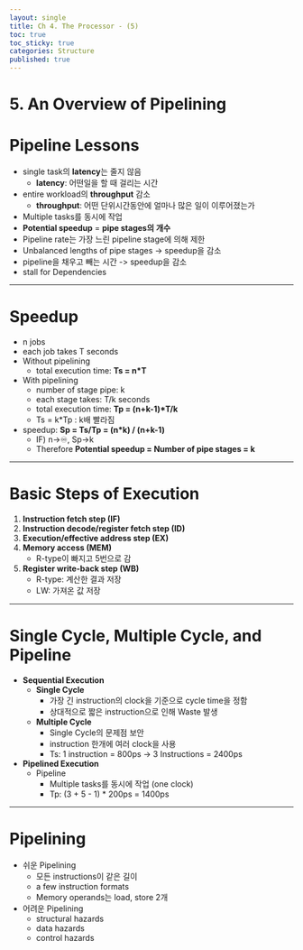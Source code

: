 ```yaml
---
layout: single
title: Ch 4. The Processor - (5)
toc: true
toc_sticky: true
categories: Structure
published: true
---
```



# 5. An Overview of Pipelining

# Pipeline Lessons
* single task의 **latency**는 줄지 않음
    * **latency**: 어떤일을 할 때 걸리는 시간
* entire workload의 **throughput** 감소
    * **throughput**: 어떤 단위시간동안에 얼마나 많은 일이 이루어졌는가
* Multiple tasks를 동시에 작업
* **Potential speedup** = **pipe stages의 개수**
* Pipeline rate는 가장 느린 pipeline stage에 의해 제한
* Unbalanced lengths of pipe stages -> speedup을 감소
* pipeline을 채우고 빼는 시간 -> speedup을 감소
* stall for Dependencies

-------------

# Speedup
* n jobs
* each job takes T seconds
* Without pipelining
    * total execution time: **Ts = n*T**
* With pipelining
    * number of stage pipe: k
    * each stage takes: T/k seconds
    * total execution time: **Tp = (n+k-1)\*T/k**
    * Ts = k\*Tp : k배 빨라짐
* speedup: **Sp = Ts/Tp = (n*k) / (n+k-1)**
    * IF) n->♾️, Sp->k
    * Therefore **Potential speedup = Number of pipe stages = k**
    
-------------

# Basic Steps of Execution
1. **Instruction fetch step (IF)**
2. **Instruction decode/register fetch step (ID)**
3. **Execution/effective address step (EX)**
4. **Memory access (MEM)**
	* R-type이 빠지고 5번으로 감
5. **Register write-back step (WB)**
    * R-type: 계산한 결과 저장
    * LW: 가져온 값 저장

-------------

# Single Cycle, Multiple Cycle, and Pipeline
* **Sequential Execution**
    * **Single Cycle**
        * 가장 긴 instruction의 clock을 기준으로 cycle time을 정함
        * 상대적으로 짧은 instruction으로 인해 Waste 발생
    * **Multiple Cycle**
        * Single Cycle의 문제점 보안
        * instruction 한개에 여러 clock을 사용
        * Ts: 1 instruction = 800ps -> 3 Instructions = 2400ps
* **Pipelined Execution**
    * Pipeline
        * Multiple tasks를 동시에 작업 (one clock)
        * Tp: (3 + 5 - 1) * 200ps = 1400ps

-------------

# Pipelining
* 쉬운 Pipelining
    * 모든 instructions이 같은 길이
    * a few instruction formats 
    * Memory operands는 load, store 2개
* 어려운 Pipelining
    * structural hazards
    * data hazards
    * control hazards

